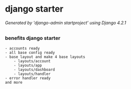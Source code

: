 # django starter
###### Generated by 'django-admin startproject' using Django 4.2.1

### benefits django starter
    - accounts ready
    - all base config ready
    - base layout and make 4 base layouts
        - layouts/account
        - layouts/app
        - layouts/dashboard
        - layouts/handler
    - error handler ready
    and more
